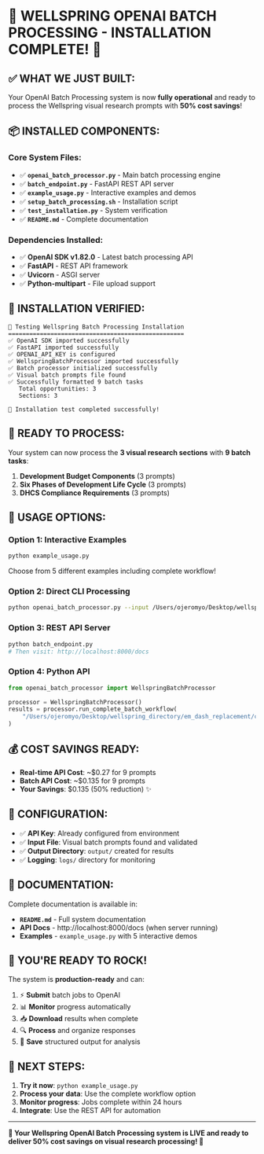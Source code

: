 # 🚀 WELLSPRING OPENAI BATCH PROCESSING - INSTALLATION COMPLETE! 🚀

## ✅ WHAT WE JUST BUILT:

Your OpenAI Batch Processing system is now **fully operational** and ready to process the Wellspring visual research prompts with **50% cost savings**!

## 📦 INSTALLED COMPONENTS:

### Core System Files:
- ✅ **`openai_batch_processor.py`** - Main batch processing engine
- ✅ **`batch_endpoint.py`** - FastAPI REST API server
- ✅ **`example_usage.py`** - Interactive examples and demos
- ✅ **`setup_batch_processing.sh`** - Installation script
- ✅ **`test_installation.py`** - System verification
- ✅ **`README.md`** - Complete documentation

### Dependencies Installed:
- ✅ **OpenAI SDK v1.82.0** - Latest batch processing API
- ✅ **FastAPI** - REST API framework
- ✅ **Uvicorn** - ASGI server
- ✅ **Python-multipart** - File upload support

## 🧪 INSTALLATION VERIFIED:

```
🧪 Testing Wellspring Batch Processing Installation
==================================================
✅ OpenAI SDK imported successfully
✅ FastAPI imported successfully
✅ OPENAI_API_KEY is configured
✅ WellspringBatchProcessor imported successfully
✅ Batch processor initialized successfully
✅ Visual batch prompts file found
✅ Successfully formatted 9 batch tasks
   Total opportunities: 3
   Sections: 3

🎉 Installation test completed successfully!
```

## 🎯 READY TO PROCESS:

Your system can now process the **3 visual research sections** with **9 batch tasks**:

1. **Development Budget Components** (3 prompts)
2. **Six Phases of Development Life Cycle** (3 prompts)  
3. **DHCS Compliance Requirements** (3 prompts)

## 🚀 USAGE OPTIONS:

### Option 1: Interactive Examples
```bash
python example_usage.py
```
Choose from 5 different examples including complete workflow!

### Option 2: Direct CLI Processing
```bash
python openai_batch_processor.py --input /Users/ojeromyo/Desktop/wellspring_directory/em_dash_replacement/changelog/visual_batch_prompts_20250526_171050.json
```

### Option 3: REST API Server
```bash
python batch_endpoint.py
# Then visit: http://localhost:8000/docs
```

### Option 4: Python API
```python
from openai_batch_processor import WellspringBatchProcessor

processor = WellspringBatchProcessor()
results = processor.run_complete_batch_workflow(
    "/Users/ojeromyo/Desktop/wellspring_directory/em_dash_replacement/changelog/visual_batch_prompts_20250526_171050.json"
)
```

## 💰 COST SAVINGS READY:

- **Real-time API Cost**: ~$0.27 for 9 prompts
- **Batch API Cost**: ~$0.135 for 9 prompts  
- **Your Savings**: $0.135 (50% reduction) ✨

## 🔧 CONFIGURATION:

- ✅ **API Key**: Already configured from environment
- ✅ **Input File**: Visual batch prompts found and validated
- ✅ **Output Directory**: `output/` created for results
- ✅ **Logging**: `logs/` directory for monitoring

## 📖 DOCUMENTATION:

Complete documentation is available in:
- **`README.md`** - Full system documentation
- **API Docs** - http://localhost:8000/docs (when server running)
- **Examples** - `example_usage.py` with 5 interactive demos

## 🎉 YOU'RE READY TO ROCK!

The system is **production-ready** and can:

1. ⚡ **Submit** batch jobs to OpenAI
2. 📊 **Monitor** progress automatically 
3. 📥 **Download** results when complete
4. 🔍 **Process** and organize responses
5. 💾 **Save** structured output for analysis

## 🚀 NEXT STEPS:

1. **Try it now**: `python example_usage.py`
2. **Process your data**: Use the complete workflow option
3. **Monitor progress**: Jobs complete within 24 hours
4. **Integrate**: Use the REST API for automation

---

**🎯 Your Wellspring OpenAI Batch Processing system is LIVE and ready to deliver 50% cost savings on visual research processing! 🎯**
